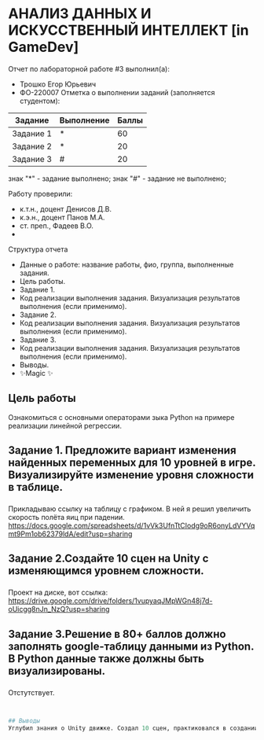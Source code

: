 # АНАЛИЗ ДАННЫХ И ИСКУССТВЕННЫЙ ИНТЕЛЛЕКТ [in GameDev]
Отчет по лабораторной работе #3 выполнил(а):
- Трошко Егор Юрьевич
- ФО-220007
Отметка о выполнении заданий (заполняется студентом):

| Задание | Выполнение | Баллы |
| ------ | ------ | ------ |
| Задание 1 | * | 60 |
| Задание 2 | * | 20 |
| Задание 3 | # | 20 |

знак "*" - задание выполнено; знак "#" - задание не выполнено;

Работу проверили:
- к.т.н., доцент Денисов Д.В.
- к.э.н., доцент Панов М.А.
- ст. преп., Фадеев В.О.
- 
Структура отчета

- Данные о работе: название работы, фио, группа, выполненные задания.
- Цель работы.
- Задание 1.
- Код реализации выполнения задания. Визуализация результатов выполнения (если применимо).
- Задание 2.
- Код реализации выполнения задания. Визуализация результатов выполнения (если применимо).
- Задание 3.
- Код реализации выполнения задания. Визуализация результатов выполнения (если применимо).
- Выводы.
- ✨Magic ✨

## Цель работы
Ознакомиться с основными операторами зыка Python на примере реализации линейной регрессии.

## Задание 1. Предложите вариант изменения найденных переменных для 10 уровней в игре. Визуализируйте изменение уровня сложности в таблице. 
### 
Прикладываю ссылку на таблицу с графиком.
В ней я решил увеличить скорость полёта яиц при падении.
https://docs.google.com/spreadsheets/d/1vVk3UfnTtCIodg9oR6onyLdVYVqmt9Pm1ob62379ldA/edit?usp=sharing
## Задание 2.Создайте 10 сцен на Unity с изменяющимся уровнем сложности.
### 
Проект на диске, вот ссылка:
https://drive.google.com/drive/folders/1vupyaqJMpWGn48j7d-oUicgg8nJn_NzQ?usp=sharing
## Задание 3.Решение в 80+ баллов должно заполнять google-таблицу данными из Python. В Python данные также должны быть визуализированы.
###
Отстутствует.
```py


## Выводы
Углубил знания о Unity движке. Создал 10 сцен, практиковался в создании игры.
